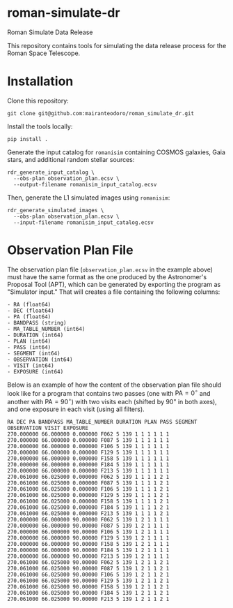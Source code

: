 # roman-simulate-dr

Roman Simulate Data Release

This repository contains tools for simulating the data release process for the Roman Space Telescope.

# Installation

Clone this repository:

```shell
git clone git@github.com:mairanteodoro/roman_simulate_dr.git
```

Install the tools locally:

```shell
pip install .
```

Generate the input catalog for `romanisim` containing COSMOS galaxies,
Gaia stars, and additional random stellar sources:

```shell
rdr_generate_input_catalog \
  --obs-plan observation_plan.ecsv \
  --output-filename romanisim_input_catalog.ecsv
```

Then, generate the L1 simulated images using `romanisim`:

```shell
rdr_generate_simulated_images \
  --obs-plan observation_plan.ecsv \
  --input-filename romanisim_input_catalog.ecsv
```

# Observation Plan File

The observation plan file (`observation_plan.ecsv` in the example above)
must have the same format as the one produced by the Astronomer's Proposal Tool
(APT), which can be generated by exporting the program as "Simulator input."
That will creates a file containing the following columns:

```
- RA (float64)
- DEC (float64)
- PA (float64)
- BANDPASS (string)
- MA_TABLE_NUMBER (int64)
- DURATION (int64)
- PLAN (int64)
- PASS (int64)
- SEGMENT (int64)
- OBSERVATION (int64)
- VISIT (int64)
- EXPOSURE (int64)
```

Below is an example of how the content of the observation plan file should
look like for a program that contains two passes (one with $\text{PA}=0^\circ$
and another with $\text{PA}=90^\circ$) with two visits each (shifted by $90$\"
in both axes), and one exposure in each visit (using all filters).

```
RA DEC PA BANDPASS MA_TABLE_NUMBER DURATION PLAN PASS SEGMENT OBSERVATION VISIT EXPOSURE
270.000000 66.000000 0.000000 F062 5 139 1 1 1 1 1 1
270.000000 66.000000 0.000000 F087 5 139 1 1 1 1 1 1
270.000000 66.000000 0.000000 F106 5 139 1 1 1 1 1 1
270.000000 66.000000 0.000000 F129 5 139 1 1 1 1 1 1
270.000000 66.000000 0.000000 F158 5 139 1 1 1 1 1 1
270.000000 66.000000 0.000000 F184 5 139 1 1 1 1 1 1
270.000000 66.000000 0.000000 F213 5 139 1 1 1 1 1 1
270.061000 66.025000 0.000000 F062 5 139 1 1 1 1 2 1
270.061000 66.025000 0.000000 F087 5 139 1 1 1 1 2 1
270.061000 66.025000 0.000000 F106 5 139 1 1 1 1 2 1
270.061000 66.025000 0.000000 F129 5 139 1 1 1 1 2 1
270.061000 66.025000 0.000000 F158 5 139 1 1 1 1 2 1
270.061000 66.025000 0.000000 F184 5 139 1 1 1 1 2 1
270.061000 66.025000 0.000000 F213 5 139 1 1 1 1 2 1
270.000000 66.000000 90.00000 F062 5 139 1 2 1 1 1 1
270.000000 66.000000 90.00000 F087 5 139 1 2 1 1 1 1
270.000000 66.000000 90.00000 F106 5 139 1 2 1 1 1 1
270.000000 66.000000 90.00000 F129 5 139 1 2 1 1 1 1
270.000000 66.000000 90.00000 F158 5 139 1 2 1 1 1 1
270.000000 66.000000 90.00000 F184 5 139 1 2 1 1 1 1
270.000000 66.000000 90.00000 F213 5 139 1 2 1 1 1 1
270.061000 66.025000 90.00000 F062 5 139 1 2 1 1 2 1
270.061000 66.025000 90.00000 F087 5 139 1 2 1 1 2 1
270.061000 66.025000 90.00000 F106 5 139 1 2 1 1 2 1
270.061000 66.025000 90.00000 F129 5 139 1 2 1 1 2 1
270.061000 66.025000 90.00000 F158 5 139 1 2 1 1 2 1
270.061000 66.025000 90.00000 F184 5 139 1 2 1 1 2 1
270.061000 66.025000 90.00000 F213 5 139 1 2 1 1 2 1
```
